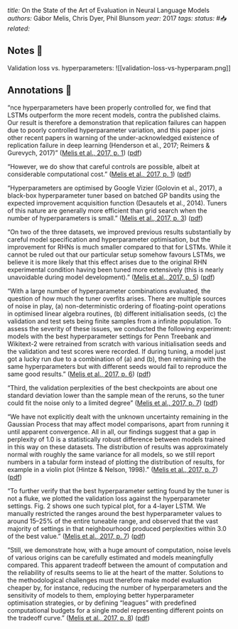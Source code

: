 *title:* On the State of the Art of Evaluation in Neural Language Models
*authors:* Gábor Melis, Chris Dyer, Phil Blunsom
*year:* 2017
*tags:* 
*status:* #📥
*related:*

## Notes 📍


Validation loss vs. hyperparameters:
 ![[validation-loss-vs-hyperparam.png]]

## Annotations 📖

“nce hyperparameters have been properly controlled for, we find that LSTMs outperform the more recent models, contra the published claims. Our result is therefore a demonstration that replication failures can happen due to poorly controlled hyperparameter variation, and this paper joins other recent papers in warning of the under-acknowledged existence of replication failure in deep learning (Henderson et al., 2017; Reimers & Gurevych, 2017)” ([Melis et al., 2017, p. 1](zotero://select/library/items/AR7QEF3A)) ([pdf](zotero://open-pdf/library/items/HKGEY6YA?page=1&annotation=G8KD3KMD))

“However, we do show that careful controls are possible, albeit at considerable computational cost.” ([Melis et al., 2017, p. 1](zotero://select/library/items/AR7QEF3A)) ([pdf](zotero://open-pdf/library/items/HKGEY6YA?page=1&annotation=BF4EM8AC))

“Hyperparameters are optimised by Google Vizier (Golovin et al., 2017), a black-box hyperparameter tuner based on batched GP bandits using the expected improvement acquisition function (Desautels et al., 2014). Tuners of this nature are generally more efficient than grid search when the number of hyperparameters is small.” ([Melis et al., 2017, p. 3](zotero://select/library/items/AR7QEF3A)) ([pdf](zotero://open-pdf/library/items/HKGEY6YA?page=3&annotation=B7BGM2P4))

“On two of the three datasets, we improved previous results substantially by careful model specification and hyperparameter optimisation, but the improvement for RHNs is much smaller compared to that for LSTMs. While it cannot be ruled out that our particular setup somehow favours LSTMs, we believe it is more likely that this effect arises due to the original RHN experimental condition having been tuned more extensively (this is nearly unavoidable during model development).” ([Melis et al., 2017, p. 5](zotero://select/library/items/AR7QEF3A)) ([pdf](zotero://open-pdf/library/items/HKGEY6YA?page=5&annotation=5MYPMENZ))

“With a large number of hyperparameter combinations evaluated, the question of how much the tuner overfits arises. There are multiple sources of noise in play, (a) non-deterministic ordering of floating-point operations in optimised linear algebra routines, (b) different initialisation seeds, (c) the validation and test sets being finite samples from a infinite population. To assess the severity of these issues, we conducted the following experiment: models with the best hyperparameter settings for Penn Treebank and Wikitext-2 were retrained from scratch with various initialisation seeds and the validation and test scores were recorded. If during tuning, a model just got a lucky run due to a combination of (a) and (b), then retraining with the same hyperparameters but with different seeds would fail to reproduce the same good results.” ([Melis et al., 2017, p. 6](zotero://select/library/items/AR7QEF3A)) ([pdf](zotero://open-pdf/library/items/HKGEY6YA?page=6&annotation=NSS6DRVG))

“Third, the validation perplexities of the best checkpoints are about one standard deviation lower than the sample mean of the reruns, so the tuner could fit the noise only to a limited degree” ([Melis et al., 2017, p. 7](zotero://select/library/items/AR7QEF3A)) ([pdf](zotero://open-pdf/library/items/HKGEY6YA?page=7&annotation=NB464LTR))

“We have not explicitly dealt with the unknown uncertainty remaining in the Gaussian Process that may affect model comparisons, apart from running it until apparent convergence. All in all, our findings suggest that a gap in perplexity of 1.0 is a statistically robust difference between models trained in this way on these datasets. The distribution of results was approximately normal with roughly the same variance for all models, so we still report numbers in a tabular form instead of plotting the distribution of results, for example in a violin plot (Hintze & Nelson, 1998).” ([Melis et al., 2017, p. 7](zotero://select/library/items/AR7QEF3A)) ([pdf](zotero://open-pdf/library/items/HKGEY6YA?page=7&annotation=H6E92AIN))

“To further verify that the best hyperparameter setting found by the tuner is not a fluke, we plotted the validation loss against the hyperparameter settings. Fig. 2 shows one such typical plot, for a 4-layer LSTM. We manually restricted the ranges around the best hyperparameter values to around 15–25% of the entire tuneable range, and observed that the vast majority of settings in that neighbourhood produced perplexities within 3.0 of the best value.” ([Melis et al., 2017, p. 7](zotero://select/library/items/AR7QEF3A)) ([pdf](zotero://open-pdf/library/items/HKGEY6YA?page=7&annotation=J5ZBK4Z5))

“Still, we demonstrate how, with a huge amount of computation, noise levels of various origins can be carefully estimated and models meaningfully compared. This apparent tradeoff between the amount of computation and the reliability of results seems to lie at the heart of the matter. Solutions to the methodological challenges must therefore make model evaluation cheaper by, for instance, reducing the number of hyperparameters and the sensitivity of models to them, employing better hyperparameter optimisation strategies, or by defining “leagues” with predefined computational budgets for a single model representing different points on the tradeoff curve.” ([Melis et al., 2017, p. 8](zotero://select/library/items/AR7QEF3A)) ([pdf](zotero://open-pdf/library/items/HKGEY6YA?page=8&annotation=39BWY349))